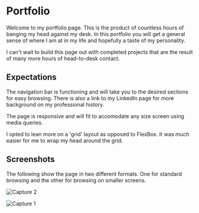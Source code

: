 # Portfolio
Welcome to my portfolio page. This is the product of countless hours of banging my head against my desk. In this portfolio you will get a general sense of where I am at in my life and hopefully a taste of my personality. 

I can't wait to build this page out with completed projects that are the result of many more hours of head-to-desk contact. 

## Expectations

The navigation bar is functioning and will take you to the desired sections for easy browsing. There is also a link to my LinkedIn page for more background on my professional history. 

The page is responsive and will fit to accomodate any size screen using media queries. 

I opted to lean more on a 'grid' layout as opposed to FlexBox. It was much easier for me to wrap my head around the grid. 

## Screenshots

The following show the page in two different formats. One for standard browsing and the other for browsing on smaller screens. 

![Capture 2](https://user-images.githubusercontent.com/80405589/117237129-3fdee900-adf8-11eb-8f6e-30fd0a516d33.JPG)


![Capture 1](https://user-images.githubusercontent.com/80405589/117237135-43727000-adf8-11eb-8fb4-9a025a77fdf1.JPG)

